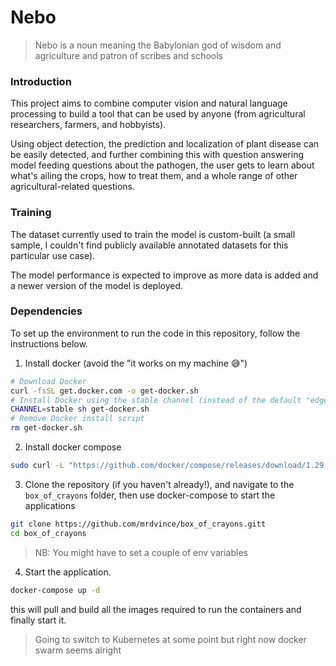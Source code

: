 # Nebo

> Nebo is a noun meaning the Babylonian god of wisdom and agriculture and patron of scribes and schools

### Introduction
This project aims to combine computer vision and natural language processing to build a tool that can be used by anyone (from agricultural researchers, farmers, and hobbyists).

Using object detection, the prediction and localization of plant disease can be easily detected, and further combining this with question answering model feeding questions about the pathogen, the user gets to learn about what's ailing the crops, how to treat them, and a whole range of other agricultural-related questions.

### Training

The dataset currently used to train the model is custom-built (a small sample, I couldn't find publicly available annotated datasets for this particular use case).

The model performance is expected to improve as more data is added and a newer version of the model is deployed. 


### Dependencies

To set up the environment to run the code in this repository, follow the instructions below.

1. Install docker (avoid the "it works on my machine 😅")
```bash
# Download Docker
curl -fsSL get.docker.com -o get-docker.sh
# Install Docker using the stable channel (instead of the default "edge")
CHANNEL=stable sh get-docker.sh
# Remove Docker install script
rm get-docker.sh
```
2. Install docker compose
```bash
sudo curl -L "https://github.com/docker/compose/releases/download/1.29.2/docker-compose-$(uname -s)-$(uname -m)" -o /usr/local/bin/docker-compose

```
3. Clone the repository (if you haven't already!), and navigate to the `box_of_crayons` folder, then use docker-compose to start the applications
```bash
git clone https://github.com/mrdvince/box_of_crayons.gitt
cd box_of_crayons
```

>NB: You might have to set a couple of env variables

4. Start the application.  
```bash
docker-compose up -d
```
this will pull and build all the images required to run the containers and finally start it.

> Going to switch to Kubernetes at some point but right now docker swarm seems alright
